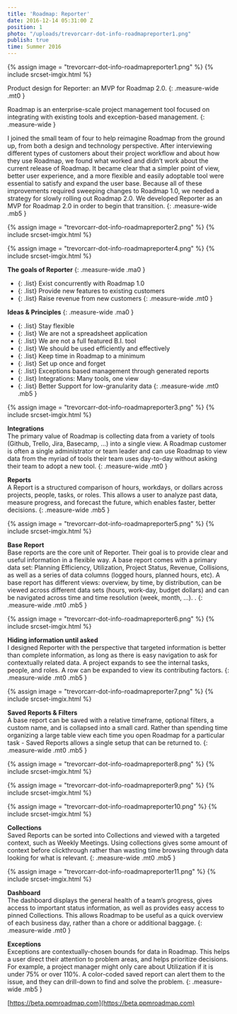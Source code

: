```yaml
---
title: 'Roadmap: Reporter'
date: 2016-12-14 05:31:00 Z
position: 1
photo: "/uploads/trevorcarr-dot-info-roadmapreporter1.png"
publish: true
time: Summer 2016
---
```


{% assign image = "trevorcarr-dot-info-roadmapreporter1.png" %}
{% include srcset-imgix.html %}

Product design for Reporter: an MVP for Roadmap 2.0.
{: .measure-wide .mt0 }

Roadmap is an <span class="nobreak">enterprise-scale</span> project management tool focused on integrating with existing tools and <span class="nobreak">exception-based</span> management.
{: .measure-wide }

I joined the small team of four to help reimagine Roadmap from the ground up, from both a design and technology perspective. After interviewing different types of customers about their project workflow and about how they use Roadmap, we found what worked and didn’t work about the current release of Roadmap. It became clear that a simpler point of view, better user experience, and a more flexible and easily adoptable tool were essential to satisfy and expand the user base. Because all of these improvements required sweeping changes to Roadmap 1.0, we needed a strategy for slowly rolling out Roadmap 2.0. We developed Reporter as an MVP for Roadmap 2.0 in order to begin that transition.
{: .measure-wide .mb5 }

{% assign image = "trevorcarr-dot-info-roadmapreporter2.png" %}
{% include srcset-imgix.html %}

{% assign image = "trevorcarr-dot-info-roadmapreporter4.png" %}
{% include srcset-imgix.html %}

**The goals of Reporter**
{: .measure-wide .ma0 }
- {: .list} Exist concurrently with Roadmap 1.0
- {: .list} Provide new features to existing customers
- {: .list} Raise revenue from new customers
{: .measure-wide .mt0 }

**Ideas & Principles**
{: .measure-wide .ma0 }
- {: .list} Stay flexible
- {: .list} We are not a spreadsheet application
- {: .list} We are not a full featured B.I. tool
- {: .list} We should be used efficiently and effectively
- {: .list} Keep time in Roadmap to a minimum
- {: .list} Set up once and forget
- {: .list} Exceptions based management through generated reports
- {: .list} Integrations: Many tools, one view
- {: .list} Better Support for low-granularity data
{: .measure-wide .mt0 .mb5 }

{% assign image = "trevorcarr-dot-info-roadmapreporter3.png" %}
{% include srcset-imgix.html %}

**Integrations**
<br>
The primary value of Roadmap is collecting data from a variety of tools (Github, Trello, Jira, Basecamp, …) into a single view. A Roadmap customer is often a single administrator or team leader and can use Roadmap to view data from the myriad of tools their team uses  day-to-day without asking their team to adopt a new tool.
{: .measure-wide .mt0 }

**Reports**
<br>
A Report is a structured comparison of hours, workdays, or dollars across projects, people, tasks, or roles. This allows a user to analyze past data, measure progress, and forecast the future, which enables faster, better decisions.
{: .measure-wide .mb5 }

{% assign image = "trevorcarr-dot-info-roadmapreporter5.png" %}
{% include srcset-imgix.html %}

**Base Report**
<br>
Base reports are the core unit of Reporter. Their goal is to provide clear and useful information in a flexible way. A base report comes with a primary data set: Planning Efficiency, Utilization, Project Status, Revenue, Collisions, as well as a series of data columns (logged hours, planned hours, etc). A base report has different views: overview, by time, by distribution, can be viewed across different data sets (hours, work-day, budget dollars) and can be navigated across time and time resolution (week, month, …).
.
{: .measure-wide .mt0 .mb5 }

{% assign image = "trevorcarr-dot-info-roadmapreporter6.png" %}
{% include srcset-imgix.html %}

**Hiding information until asked**
<br>
I designed Reporter with the perspective that targeted information is better than complete information, as long as there is easy navigation to ask for contextually related data. A project expands to see the internal tasks, people, and roles. A row can be expanded to view its contributing factors.
{: .measure-wide .mt0 .mb5 }

{% assign image = "trevorcarr-dot-info-roadmapreporter7.png" %}
{% include srcset-imgix.html %}

**Saved Reports & Filters**
<br>
A base report can be saved with a relative timeframe, optional filters, a custom name, and is collapsed into a small card. Rather than spending time organizing a large table view each time you open Roadmap for a particular task - Saved Reports allows a single setup that can be returned to.
{: .measure-wide .mt0 .mb5 }

{% assign image = "trevorcarr-dot-info-roadmapreporter8.png" %}
{% include srcset-imgix.html %}

{% assign image = "trevorcarr-dot-info-roadmapreporter9.png" %}
{% include srcset-imgix.html %}

{% assign image = "trevorcarr-dot-info-roadmapreporter10.png" %}
{% include srcset-imgix.html %}

**Collections**
<br>
Saved Reports can be sorted into Collections and viewed with a targeted context, such as Weekly Meetings. Using collections gives some amount of context before clickthrough rather than wasting time browsing through data looking for what is relevant.
{: .measure-wide .mt0 .mb5 }

{% assign image = "trevorcarr-dot-info-roadmapreporter11.png" %}
{% include srcset-imgix.html %}

**Dashboard**
<br>
The dashboard displays the general health of a team’s progress, gives access to important status information, as well as provides easy access to pinned Collections. This allows Roadmap to be useful as a quick overview of each business day, rather than a chore or additional baggage.
{: .measure-wide .mt0 }

**Exceptions**
<br>
Exceptions are contextually-chosen bounds for data in Roadmap. This helps a user direct their attention to problem areas, and helps prioritize decisions. For example, a project manager might only care about Utilization if it is under 75% or over 110%. A color-coded saved report can alert them to the issue, and they can drill-down to find and solve the problem.
{: .measure-wide .mb5 }


<span class="link dim out">[https://beta.ppmroadmap.com](https://beta.ppmroadmap.com)</span>
